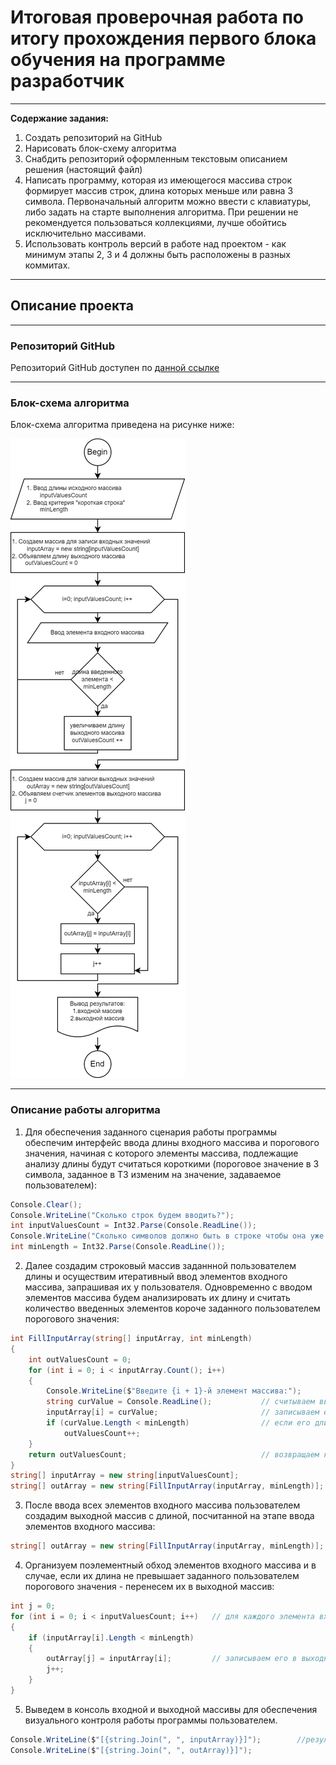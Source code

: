# Итоговая проверочная работа по итогу прохождения первого блока обучения на программе разработчик
_____
**Содержание задания:**
1. Создать репозиторий на GitHub
2. Нарисовать блок-схему алгоритма
3. Снабдить репозиторий оформленным текстовым описанием решения (настоящий файл)
4. Написать программу, которая из имеющегося массива строк формирует массив строк, длина которых меньше или равна 3 символа. Первоначальный алгоритм можно ввести с клавиатуры, либо задать на старте выполнения алгоритма. При решении не рекомендуется пользоваться коллекциями, лучше обойтись исключительно массивами.
5. Использовать контроль версий в работе над проектом - как минимум этапы 2, 3 и 4 должны быть расположены в разных коммитах.
___
## Описание проекта
___
### Репозиторий GitHub

Репозиторий GitHub доступен по [данной ссылке](https://github.com/ilyinae/IntroductionResultWork)
___
### Блок-схема алгоритма
Блок-схема алгоритма приведена на рисунке ниже:

!["Блок-схема алгоритма"](/schemes/Scheme.png)
___
### Описание работы алгоритма

1. Для обеспечения заданного сценария работы программы обеспечим интерфейс ввода длины входного массива и порогового значения, начиная с которого элементы массива, подлежащие анализу длины будут считаться короткими (пороговое значение в 3 символа, заданное в ТЗ изменим на значение, задаваемое пользователем):

```csharp
Console.Clear();
Console.WriteLine("Сколько строк будем вводить?");                                                  // задаем длину входного массива
int inputValuesCount = Int32.Parse(Console.ReadLine());
Console.WriteLine("Сколько символов должно быть в строке чтобы она уже не считалась короткой?");    // задаем пороговое значение длины строки для занесения в результирующий массив
int minLength = Int32.Parse(Console.ReadLine());
```

2. Далее создадим строковый массив заданнной пользователем длины и осуществим итеративный ввод элементов входного массива, запрашивая их у пользователя. Одновременно с вводом элементов массива будем анализировать их длину и считать количество введенных элементов короче заданного пользователем порогового значения:
```csharp
int FillInputArray(string[] inputArray, int minLength)
{
    int outValuesCount = 0;
    for (int i = 0; i < inputArray.Count(); i++)
    {
        Console.WriteLine($"Введите {i + 1}-й элемент массива:");
        string curValue = Console.ReadLine();           // считываем введенное значение из консоли
        inputArray[i] = curValue;                       // записываем его во воходной массив
        if (curValue.Length < minLength)                // если его длина меньше пороговой для "коротких строк" - считаем сколько введено таких элементов чтобы создать массив выходных значений
            outValuesCount++;
    }
    return outValuesCount;                              // возвращаем количество введенных коротких строк        
}
string[] inputArray = new string[inputValuesCount];
string[] outArray = new string[FillInputArray(inputArray, minLength)];    
```

3. После ввода всех элементов входного массива пользователем создадим выходной массив с длиной, посчитанной на этапе ввода элементов входного массива:
```csharp
string[] outArray = new string[FillInputArray(inputArray, minLength)];    
```

4. Организуем поэлементный обход элементов входного массива и в случае, если их длина не превышает заданного пользователем порогового значения - перенесем их в выходной массив:
```csharp
int j = 0;
for (int i = 0; i < inputValuesCount; i++)   // для каждого элемента входного массива - если он короче чем заданное пороговое значение 
{
    if (inputArray[i].Length < minLength)
    {
        outArray[j] = inputArray[i];         // записываем его в выходной массив
        j++;
    }
}
```
5. Выведем в консоль входной и выходной массивы для обеспечения визуального контроля работы программы пользователем.
```csharp
Console.WriteLine($"[{string.Join(", ", inputArray)}]");        //результирующий вывод массивов в консоль
Console.WriteLine($"[{string.Join(", ", outArray)}]");
```